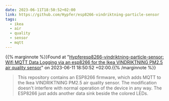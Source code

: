 ```yaml
---
date: 2023-06-11T18:50:52+02:00
link: https://github.com/Hypfer/esp8266-vindriktning-particle-sensor
tags:
  - ikea
  - air
  - quality
  - sensor
  - mqtt
---
```

{{% marginnote %}}Found at "[Hypferesp8266-vindriktning-particle-sensor: Wifi MQTT Data Logging via an esp8266 for the Ikea VINDRIKTNING PM2.5 air quality sensor](https://web.archive.org/web/20230611185052/https://github.com/Hypfer/esp8266-vindriktning-particle-sensor)" on 2023-06-11 18:50:52 +02:00.{{% /marginnote %}}

> This repository contains an ESP8266 firmware, which adds MQTT to the Ikea VINDRIKTNING PM2.5 air quality sensor. The modification doesn't interfere with normal operation of the device in any way. The ESP8266 just adds another data sink beside the colored LEDs.